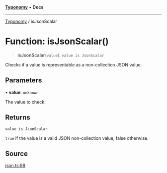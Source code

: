 [**Typonomy**](../README.md) • **Docs**

***

[Typonomy](../globals.md) / isJsonScalar

# Function: isJsonScalar()

> **isJsonScalar**(`value`): `value is JsonScalar`

Checks if a value is representable as a non-collection JSON value.

## Parameters

• **value**: `unknown`

The value to check.

## Returns

`value is JsonScalar`

`true` if the value is a valid JSON non-collection value; false otherwise.

## Source

[json.ts:98](https://github.com/softcraft-development/typonomy/blob/1c47fc13034f4e53267c72ada03a418616dc092e/src/json.ts#L98)
